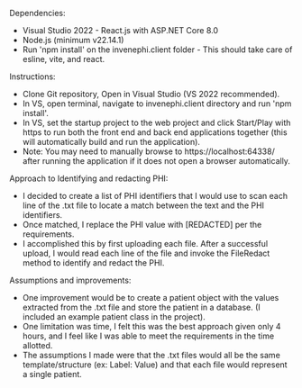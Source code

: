 Dependencies:

- Visual Studio 2022 - React.js with ASP.NET Core 8.0
- Node.js (minimum v22.14.1)
- Run 'npm install' on the invenephi.client folder - This should take care of esline, vite, and react.

Instructions:

- Clone Git repository, Open in Visual Studio (VS 2022 recommended).
- In VS, open terminal, navigate to invenephi.client directory and run 'npm install'.
- In VS, set the startup project to the web project and click Start/Play with https to run both the front end and back end applications together (this will automatically build and run the application).
- Note: You may need to manually browse to https://localhost:64338/ after running the application if it does not open a browser automatically.

Approach to Identifying and redacting PHI:

- I decided to create a list of PHI identifiers that I would use to scan each line of the .txt file to locate a match between the text and the PHI identifiers.
- Once matched, I replace the PHI value with [REDACTED] per the requirements.
- I accomplished this by first uploading each file. After a successful upload, I would read each line of the file and invoke the FileRedact method to identify and redact the PHI.

Assumptions and improvements:

- One improvement would be to create a patient object with the values extracted from the .txt file and store the patient in a database. (I included an example patient class in the project).
- One limitation was time, I felt this was the best approach given only 4 hours, and I feel like I was able to meet the requirements in the time allotted.
- The assumptions I made were that the .txt files would all be the same template/structure (ex: Label: Value) and that each file would represent a single patient.
